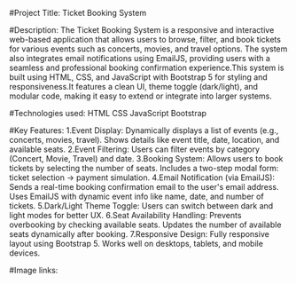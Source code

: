 #Project Title:
Ticket Booking System

#Description:
The Ticket Booking System is a responsive and interactive web-based application that allows users to browse, filter, and book tickets for various events such as concerts, movies, and travel options. 
The system also integrates email notifications using EmailJS, providing users with a seamless and professional booking confirmation experience.This system is built using HTML, CSS, and JavaScript 
with Bootstrap 5 for styling and responsiveness.It features a clean UI, theme toggle (dark/light), and modular code, making it easy to extend or integrate into larger systems.

#Technologies used:
HTML
CSS
JavaScript
Bootstrap

#Key Features:
1.Event Display:
 Dynamically displays a list of events (e.g., concerts, movies, travel).
 Shows details like event title, date, location, and available seats.
2.Event Filtering:
 Users can filter events by category (Concert, Movie, Travel) and date.
3.Booking System:
 Allows users to book tickets by selecting the number of seats.
 Includes a two-step modal form: ticket selection → payment simulation.
4.Email Notification (via EmailJS):
 Sends a real-time booking confirmation email to the user's email address.
 Uses EmailJS with dynamic event info like name, date, and number of tickets.
5.Dark/Light Theme Toggle:
 Users can switch between dark and light modes for better UX.
6.Seat Availability Handling:
 Prevents overbooking by checking available seats.
 Updates the number of available seats dynamically after booking.
7.Responsive Design:
 Fully responsive layout using Bootstrap 5.
 Works well on desktops, tablets, and mobile devices.

 #Image links:
